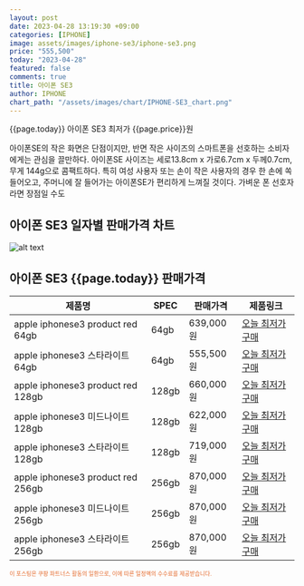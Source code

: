 ```yaml
---
layout: post
date: 2023-04-28 13:19:30 +09:00
categories: [IPHONE]
image: assets/images/iphone-se3/iphone-se3.png
price: "555,500"
today: "2023-04-28"
featured: false
comments: true
title: 아이폰 SE3
author: IPHONE
chart_path: "/assets/images/chart/IPHONE-SE3_chart.png"
---
```


{{page.today}} 아이폰 SE3 최저가 {{page.price}}원

아이폰SE의 작은 화면은 단점이지만, 반면 작은 사이즈의 스마트폰을 선호하는 소비자에게는 관심을 끌만하다.
아이폰SE 사이즈는 세로13.8cm x 가로6.7cm x 두께0.7cm, 무게 144g으로 콤팩트하다. 
특히 여성 사용자 또는 손이 작은 사용자의 경우 한 손에 쏙 들어오고, 주머니에 잘 들어가는 아이폰SE가 편리하게 느껴질 것이다.
가벼운 폰 선호자라면 장점일 수도

## 아이폰 SE3 일자별 판매가격 차트
![alt text]({{page.chart_path}} "아이폰 SE3 판매가격 차트")

## 아이폰 SE3 {{page.today}} 판매가격
<main>
<table id="rwd-table-large">
  <thead>
    <tr>
      <th>제품명</th>
      <th>SPEC</th>
      <th>판매가격</th>
      <th>제품링크</th>
    </tr>
  </thead>
  <tbody><tr>
        <td>apple iphonese3 product red 64gb </td>
        <td>64gb</td>
        <td>639,000원</td>
        <td><a href='https://link.coupang.com/a/SOZrL' target='_blank'>오늘 최저가구매</a></td>
        </tr><tr>
        <td>apple iphonese3 스타라이트 64gb </td>
        <td>64gb</td>
        <td>555,500원</td>
        <td><a href='https://link.coupang.com/a/SOZuC' target='_blank'>오늘 최저가구매</a></td>
        </tr><tr>
        <td>apple iphonese3 product red 128gb </td>
        <td>128gb</td>
        <td>660,000원</td>
        <td><a href='https://link.coupang.com/a/SOZx2' target='_blank'>오늘 최저가구매</a></td>
        </tr><tr>
        <td>apple iphonese3 미드나이트 128gb </td>
        <td>128gb</td>
        <td>622,000원</td>
        <td><a href='https://link.coupang.com/a/SOZBl' target='_blank'>오늘 최저가구매</a></td>
        </tr><tr>
        <td>apple iphonese3 스타라이트 128gb </td>
        <td>128gb</td>
        <td>719,000원</td>
        <td><a href='https://link.coupang.com/a/SOZJU' target='_blank'>오늘 최저가구매</a></td>
        </tr><tr>
        <td>apple iphonese3 product red 256gb </td>
        <td>256gb</td>
        <td>870,000원</td>
        <td><a href='https://link.coupang.com/a/SOZL6' target='_blank'>오늘 최저가구매</a></td>
        </tr><tr>
        <td>apple iphonese3 미드나이트 256gb </td>
        <td>256gb</td>
        <td>870,000원</td>
        <td><a href='https://link.coupang.com/a/SOZOg' target='_blank'>오늘 최저가구매</a></td>
        </tr><tr>
        <td>apple iphonese3 스타라이트 256gb </td>
        <td>256gb</td>
        <td>870,000원</td>
        <td><a href='https://link.coupang.com/a/SOZPV' target='_blank'>오늘 최저가구매</a></td>
        </tr></tbody>
</table>
</main>
<div style="color:#e56a2c;font-size: 0.7em;" >
이 포스팅은 쿠팡 파트너스 활동의 일환으로, 이에 따른 일정액의 수수료를 제공받습니다.
</div>
